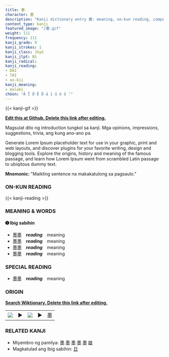 ```yaml
---
title: 墨
character: 墨
description: "Kanji dictionary entry 墨: meaning, on-kun reading, compounds, origin, related kanji"
content_type: kanji
featured_image: "/墨.gif"
weight: 111
frequency: 111
kanji_grade: 9
kanji_strokes: 1
kanji_class: Jōyō
kanji_jlpt: N1
kanji_radical: 
kanji_reading: 
- DAI
- TAI
- oo-kii
kanji_meaning:
- malaki
chōon: "Ā Ī Ū Ē Ō ā ī ū ē ō ’"
---
```

[//]: # (Don't edit the line below. Kanji animated GIF code is automatically generated.)
{{< kanji-gif >}}

[//]: # (Edit below this line.)

**[Edit this at Github. Delete this link after editing.](https://github.com/tim0g/tim/tree/main/content/kanji/墨/index.md)**

Magsulat dito ng introduction tungkol sa kanji. Mga opinions, impressions, suggestions, trivia, ang kung ano-ano pa.

Generate Lorem Ipsum placeholder text for use in your graphic, print and web layouts, and discover plugins for your favorite writing, design and blogging tools. Explore the origins, history and meaning of the famous passage, and learn how Lorem Ipsum went from scrambled Latin passage to ubiqitous dummy text.
 
**Mnemonic:** "Maikling sentence na makakatulong sa pagsaulo."

### ON-KUN READING

[//]: # (Don't edit the line below. ON-KUN READING code is automatically generated.)
{{< kanji-reading >}}

### MEANING & WORDS

#### ➊ **Ibig sabihin**
  - [墨](../墨)[墨](../墨)　***reading***　meaning
  - [墨](../墨)[墨](../墨)　***reading***　meaning
  - [墨](../墨)[墨](../墨)　***reading***　meaning
  - [墨](../墨)[墨](../墨)　***reading***　meaning

### SPECIAL READING
  - [墨](../墨)[墨](../墨)　***reading***　meaning

### ORIGIN

**[Search Wiktionary. Delete this link after editing.](https://wiktionary.org/wiki/墨)**
<table class="kanji-table"><tr><td>
<img src="60px-墨-bronze.svg.png">
</td><td>▶</td><td>
<img src="60px-墨-oracle.svg.png">
</td><td>▶</td>
<td class="kanji-origin">墨</td>
</tr></table>

### RELATED KANJI
- Miyembro ng pamilya: [墨](../墨) [墨](../墨) [墨](../墨) [墨](../墨) [墨](../墨) [娘](../娘)
- Magkatulad ang ibig sabihin: [日](../日)
